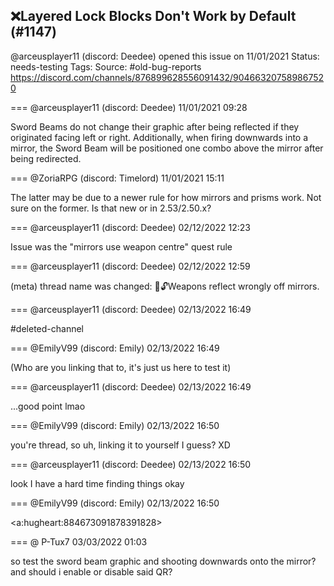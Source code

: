 ## ❌Layered Lock Blocks Don't Work by Default (#1147)
@arceusplayer11 (discord: Deedee) opened this issue on 11/01/2021
Status: needs-testing
Tags: 
Source: #old-bug-reports https://discord.com/channels/876899628556091432/904663207589867520


=== @arceusplayer11 (discord: Deedee) 11/01/2021 09:28

Sword Beams do not change their graphic after being reflected if they originated facing left or right. Additionally, when firing downwards into a mirror, the Sword Beam will be positioned one combo above the mirror after being redirected.

=== @ZoriaRPG (discord: Timelord) 11/01/2021 15:11

The latter may be due to a newer rule for how mirrors and prisms work.
Not sure on the former. Is that new or in 2.53/2.50.x?

=== @arceusplayer11 (discord: Deedee) 02/12/2022 12:23

Issue was the "mirrors use weapon centre" quest rule

=== @arceusplayer11 (discord: Deedee) 02/12/2022 12:59

(meta) thread name was changed: 💊🔓Weapons reflect wrongly off mirrors.

=== @arceusplayer11 (discord: Deedee) 02/13/2022 16:49

#deleted-channel

=== @EmilyV99 (discord: Emily) 02/13/2022 16:49

(Who are you linking that to, it's just us here to test it)

=== @arceusplayer11 (discord: Deedee) 02/13/2022 16:49

...good point lmao

=== @EmilyV99 (discord: Emily) 02/13/2022 16:50

you're thread, so uh, linking it to yourself I guess?
XD

=== @arceusplayer11 (discord: Deedee) 02/13/2022 16:50

look I have a hard time finding things okay

=== @EmilyV99 (discord: Emily) 02/13/2022 16:50

<a:hugheart:884673091878391828>

=== @ P-Tux7 03/03/2022 01:03

so test the sword beam graphic and shooting downwards onto the mirror?
and should i enable or disable said QR?
